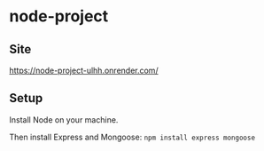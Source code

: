 # node-project

## Site
https://node-project-ulhh.onrender.com/

## Setup

Install Node on your machine.

Then install Express and Mongoose:
`npm install express mongoose`
